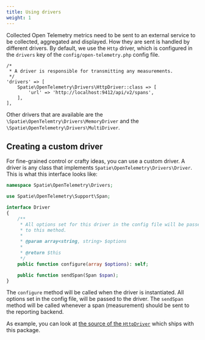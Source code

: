 ```yaml
---
title: Using drivers
weight: 1
---
```


Collected Open Telemetry metrics need to be sent to an external service to be collected, aggregated and displayed. How they are sent is handled by different drivers. By default, we use the `Http` driver, which is configured in the `drivers` key of the `config/open-telemetry.php` config file.

```
/*
 * A driver is responsible for transmitting any measurements.
 */
'drivers' => [
    Spatie\OpenTelemetry\Drivers\HttpDriver::class => [
        'url' => 'http://localhost:9412/api/v2/spans',
    ],
],
```

Other drivers that are available are the `\Spatie\OpenTelemtry\Drivers\MemoryDriver` and the `\Spatie\OpenTelemetry\Drivers\MultiDriver`.

## Creating a custom driver

For fine-grained control or crafty ideas, you can use a custom driver. A driver is any class that implements `Spatie\OpenTelemetry\Drivers\Driver`. This is what this interface looks like:

```php
namespace Spatie\OpenTelemetry\Drivers;

use Spatie\OpenTelemetry\Support\Span;

interface Driver
{
    /**
     * All options set for this driver in the config file will be passed
     * to this method.
     *
     * @param array<string, string> $options
     *
     * @return $this
     */
    public function configure(array $options): self;

    public function sendSpan(Span $span);
}
```

The `configure` method will be called when the driver is instantiated. All options set in the config file, will be passed to the driver. The `sendSpan` method will be called whenever a span (measurement) should be sent to the reporting backend. 

As example, you can look at [the source of the `HttpDriver`](https://github.com/spatie/laravel-open-telemetry/blob/5365b3a22f93f31465e6a449e83f30220a5ec8d7/src/Drivers/HttpDriver.php) which ships with this package.

